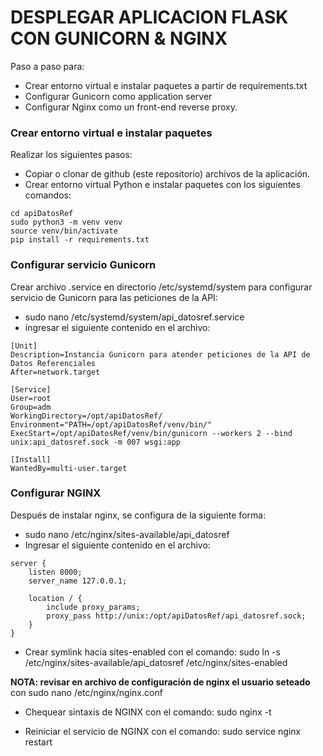 # DESPLEGAR APLICACION FLASK CON GUNICORN & NGINX 
Paso a paso para:
* Crear entorno virtual e instalar paquetes a partir de requirements.txt
* Configurar Gunicorn como application server
* Configurar Nginx como un front-end reverse proxy.

### Crear entorno virtual e instalar paquetes

Realizar los siguientes pasos:
* Copiar o clonar de github (este repositorio) archivos de la aplicación.
* Crear entorno virtual Python e instalar paquetes con los siguientes comandos:

```
cd apiDatosRef
sudo python3 -m venv venv
source venv/bin/activate
pip install -r requirements.txt
```

### Configurar servicio Gunicorn 

Crear archivo .service en directorio /etc/systemd/system para configurar servicio de Gunicorn para las peticiones de la API:
* sudo nano /etc/systemd/system/api_datosref.service
* ingresar el siguiente contenido en el archivo:

```
[Unit]
Description=Instancia Gunicorn para atender peticiones de la API de Datos Referenciales
After=network.target

[Service]
User=root
Group=adm
WorkingDirectory=/opt/apiDatosRef/
Environment="PATH=/opt/apiDatosRef/venv/bin/"
ExecStart=/opt/apiDatosRef/venv/bin/gunicorn --workers 2 --bind unix:api_datosref.sock -m 007 wsgi:app

[Install]
WantedBy=multi-user.target
```

### Configurar NGINX

Después de instalar nginx, se configura de la siguiente forma:
* sudo nano /etc/nginx/sites-available/api_datosref
* Ingresar el siguiente contenido en el archivo:

```
server {
    listen 8000;
    server_name 127.0.0.1;

    location / {
        include proxy_params;
        proxy_pass http://unix:/opt/apiDatosRef/api_datosref.sock;
    }
}
```



* Crear symlink hacia sites-enabled con el comando: 
sudo ln -s /etc/nginx/sites-available/api_datosref /etc/nginx/sites-enabled

**NOTA: revisar en archivo de configuración de nginx el usuario seteado** con sudo nano /etc/nginx/nginx.conf

* Chequear sintaxis de NGINX con el comando:
sudo nginx -t

* Reiniciar el servicio de NGINX con el comando:
sudo service nginx restart
